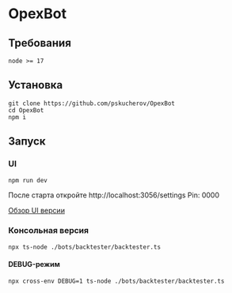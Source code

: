 # OpexBot

## Требования
```
node >= 17
```

## Установка

```
git clone https://github.com/pskucherov/OpexBot
cd OpexBot
npm i
```

## Запуск
### UI
```
npm run dev
```

После старта откройте http://localhost:3056/settings
Pin: 0000

[Обзор UI версии](https://opexflow.com/kit)

### Консольная версия
```
npx ts-node ./bots/backtester/backtester.ts
```

#### DEBUG-режим
```
npx cross-env DEBUG=1 ts-node ./bots/backtester/backtester.ts
```
